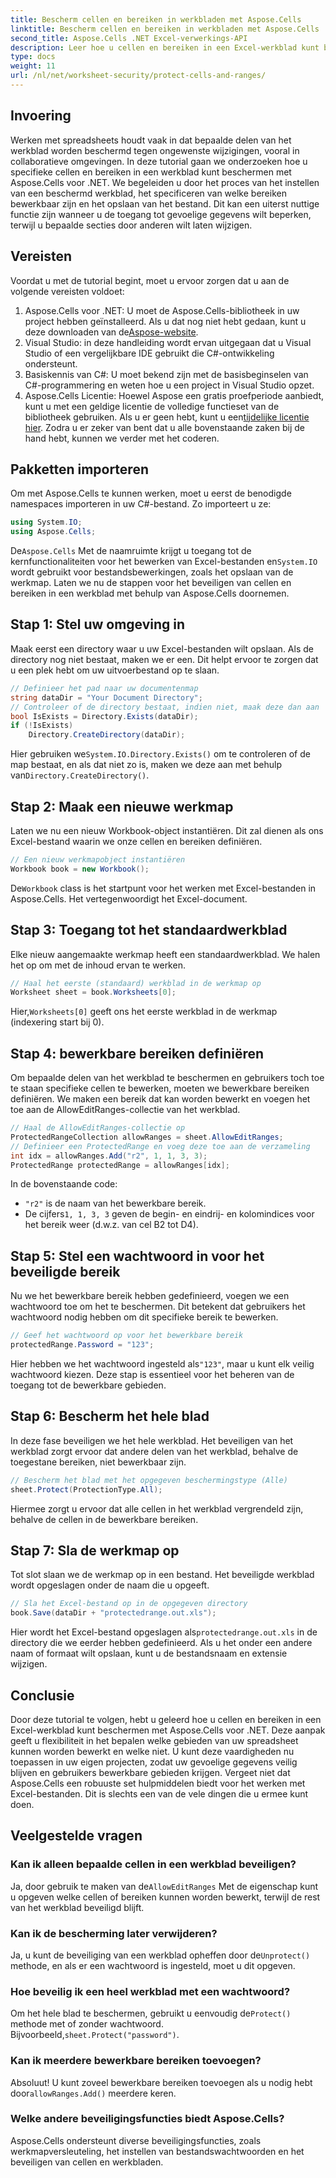 ```yaml
---
title: Bescherm cellen en bereiken in werkbladen met Aspose.Cells
linktitle: Bescherm cellen en bereiken in werkbladen met Aspose.Cells
second_title: Aspose.Cells .NET Excel-verwerkings-API
description: Leer hoe u cellen en bereiken in een Excel-werkblad kunt beveiligen met Aspose.Cells voor .NET. Volg deze stapsgewijze handleiding om uw spreadsheets te beveiligen.
type: docs
weight: 11
url: /nl/net/worksheet-security/protect-cells-and-ranges/
---
```

## Invoering
Werken met spreadsheets houdt vaak in dat bepaalde delen van het werkblad worden beschermd tegen ongewenste wijzigingen, vooral in collaboratieve omgevingen. In deze tutorial gaan we onderzoeken hoe u specifieke cellen en bereiken in een werkblad kunt beschermen met Aspose.Cells voor .NET. We begeleiden u door het proces van het instellen van een beschermd werkblad, het specificeren van welke bereiken bewerkbaar zijn en het opslaan van het bestand. Dit kan een uiterst nuttige functie zijn wanneer u de toegang tot gevoelige gegevens wilt beperken, terwijl u bepaalde secties door anderen wilt laten wijzigen.
## Vereisten
Voordat u met de tutorial begint, moet u ervoor zorgen dat u aan de volgende vereisten voldoet:
1. Aspose.Cells voor .NET: U moet de Aspose.Cells-bibliotheek in uw project hebben geïnstalleerd. Als u dat nog niet hebt gedaan, kunt u deze downloaden van de[Aspose-website](https://releases.aspose.com/cells/net/).
2. Visual Studio: in deze handleiding wordt ervan uitgegaan dat u Visual Studio of een vergelijkbare IDE gebruikt die C#-ontwikkeling ondersteunt.
3. Basiskennis van C#: U moet bekend zijn met de basisbeginselen van C#-programmering en weten hoe u een project in Visual Studio opzet.
4.  Aspose.Cells Licentie: Hoewel Aspose een gratis proefperiode aanbiedt, kunt u met een geldige licentie de volledige functieset van de bibliotheek gebruiken. Als u er geen hebt, kunt u een[tijdelijke licentie hier](https://purchase.aspose.com/temporary-license/).
Zodra u er zeker van bent dat u alle bovenstaande zaken bij de hand hebt, kunnen we verder met het coderen.
## Pakketten importeren
Om met Aspose.Cells te kunnen werken, moet u eerst de benodigde namespaces importeren in uw C#-bestand. Zo importeert u ze:
```csharp
using System.IO;
using Aspose.Cells;
```
 De`Aspose.Cells` Met de naamruimte krijgt u toegang tot de kernfunctionaliteiten voor het bewerken van Excel-bestanden en`System.IO` wordt gebruikt voor bestandsbewerkingen, zoals het opslaan van de werkmap.
Laten we nu de stappen voor het beveiligen van cellen en bereiken in een werkblad met behulp van Aspose.Cells doornemen.
## Stap 1: Stel uw omgeving in
Maak eerst een directory waar u uw Excel-bestanden wilt opslaan. Als de directory nog niet bestaat, maken we er een. Dit helpt ervoor te zorgen dat u een plek hebt om uw uitvoerbestand op te slaan.
```csharp
// Definieer het pad naar uw documentenmap
string dataDir = "Your Document Directory";
// Controleer of de directory bestaat, indien niet, maak deze dan aan
bool IsExists = Directory.Exists(dataDir);
if (!IsExists)
    Directory.CreateDirectory(dataDir);
```
 Hier gebruiken we`System.IO.Directory.Exists()` om te controleren of de map bestaat, en als dat niet zo is, maken we deze aan met behulp van`Directory.CreateDirectory()`.
## Stap 2: Maak een nieuwe werkmap
Laten we nu een nieuw Workbook-object instantiëren. Dit zal dienen als ons Excel-bestand waarin we onze cellen en bereiken definiëren.
```csharp
// Een nieuw werkmapobject instantiëren
Workbook book = new Workbook();
```
 De`Workbook` class is het startpunt voor het werken met Excel-bestanden in Aspose.Cells. Het vertegenwoordigt het Excel-document.
## Stap 3: Toegang tot het standaardwerkblad
Elke nieuw aangemaakte werkmap heeft een standaardwerkblad. We halen het op om met de inhoud ervan te werken.
```csharp
// Haal het eerste (standaard) werkblad in de werkmap op
Worksheet sheet = book.Worksheets[0];
```
 Hier,`Worksheets[0]` geeft ons het eerste werkblad in de werkmap (indexering start bij 0).
## Stap 4: bewerkbare bereiken definiëren
Om bepaalde delen van het werkblad te beschermen en gebruikers toch toe te staan specifieke cellen te bewerken, moeten we bewerkbare bereiken definiëren. We maken een bereik dat kan worden bewerkt en voegen het toe aan de AllowEditRanges-collectie van het werkblad.
```csharp
// Haal de AllowEditRanges-collectie op
ProtectedRangeCollection allowRanges = sheet.AllowEditRanges;
// Definieer een ProtectedRange en voeg deze toe aan de verzameling
int idx = allowRanges.Add("r2", 1, 1, 3, 3);
ProtectedRange protectedRange = allowRanges[idx];
```
In de bovenstaande code:
- `"r2"` is de naam van het bewerkbare bereik.
-  De cijfers`1, 1, 3, 3` geven de begin- en eindrij- en kolomindices voor het bereik weer (d.w.z. van cel B2 tot D4).
## Stap 5: Stel een wachtwoord in voor het beveiligde bereik
Nu we het bewerkbare bereik hebben gedefinieerd, voegen we een wachtwoord toe om het te beschermen. Dit betekent dat gebruikers het wachtwoord nodig hebben om dit specifieke bereik te bewerken.
```csharp
// Geef het wachtwoord op voor het bewerkbare bereik
protectedRange.Password = "123";
```
 Hier hebben we het wachtwoord ingesteld als`"123"`, maar u kunt elk veilig wachtwoord kiezen. Deze stap is essentieel voor het beheren van de toegang tot de bewerkbare gebieden.
## Stap 6: Bescherm het hele blad
In deze fase beveiligen we het hele werkblad. Het beveiligen van het werkblad zorgt ervoor dat andere delen van het werkblad, behalve de toegestane bereiken, niet bewerkbaar zijn.
```csharp
// Bescherm het blad met het opgegeven beschermingstype (Alle)
sheet.Protect(ProtectionType.All);
```
Hiermee zorgt u ervoor dat alle cellen in het werkblad vergrendeld zijn, behalve de cellen in de bewerkbare bereiken.
## Stap 7: Sla de werkmap op
Tot slot slaan we de werkmap op in een bestand. Het beveiligde werkblad wordt opgeslagen onder de naam die u opgeeft.
```csharp
// Sla het Excel-bestand op in de opgegeven directory
book.Save(dataDir + "protectedrange.out.xls");
```
 Hier wordt het Excel-bestand opgeslagen als`protectedrange.out.xls` in de directory die we eerder hebben gedefinieerd. Als u het onder een andere naam of formaat wilt opslaan, kunt u de bestandsnaam en extensie wijzigen.
## Conclusie
Door deze tutorial te volgen, hebt u geleerd hoe u cellen en bereiken in een Excel-werkblad kunt beschermen met Aspose.Cells voor .NET. Deze aanpak geeft u flexibiliteit in het bepalen welke gebieden van uw spreadsheet kunnen worden bewerkt en welke niet. U kunt deze vaardigheden nu toepassen in uw eigen projecten, zodat uw gevoelige gegevens veilig blijven en gebruikers bewerkbare gebieden krijgen.
Vergeet niet dat Aspose.Cells een robuuste set hulpmiddelen biedt voor het werken met Excel-bestanden. Dit is slechts een van de vele dingen die u ermee kunt doen. 
## Veelgestelde vragen
### Kan ik alleen bepaalde cellen in een werkblad beveiligen?
 Ja, door gebruik te maken van de`AllowEditRanges` Met de eigenschap kunt u opgeven welke cellen of bereiken kunnen worden bewerkt, terwijl de rest van het werkblad beveiligd blijft.
### Kan ik de bescherming later verwijderen?
 Ja, u kunt de beveiliging van een werkblad opheffen door de`Unprotect()` methode, en als er een wachtwoord is ingesteld, moet u dit opgeven.
### Hoe beveilig ik een heel werkblad met een wachtwoord?
 Om het hele blad te beschermen, gebruikt u eenvoudig de`Protect()` methode met of zonder wachtwoord. Bijvoorbeeld,`sheet.Protect("password")`.
### Kan ik meerdere bewerkbare bereiken toevoegen?
 Absoluut! U kunt zoveel bewerkbare bereiken toevoegen als u nodig hebt door`allowRanges.Add()` meerdere keren.
### Welke andere beveiligingsfuncties biedt Aspose.Cells?
Aspose.Cells ondersteunt diverse beveiligingsfuncties, zoals werkmapversleuteling, het instellen van bestandswachtwoorden en het beveiligen van cellen en werkbladen.